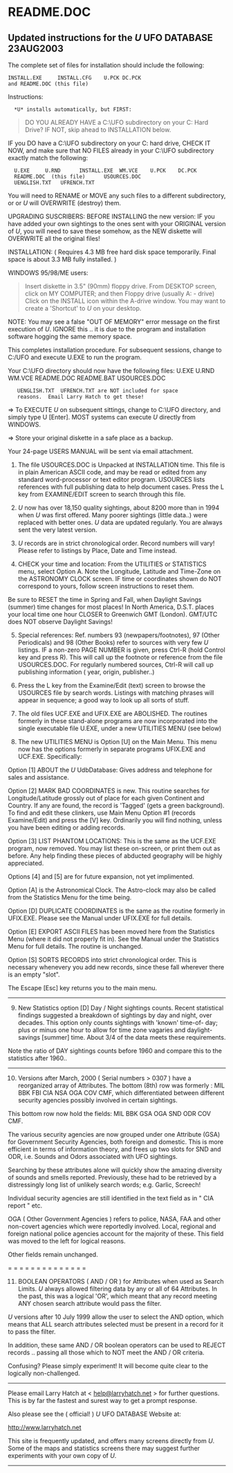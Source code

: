 # README.DOC   
## Updated instructions for the *U* UFO DATABASE    23AUG2003

The complete set of files for installation should include the following:


    INSTALL.EXE     INSTALL.CFG    U.PCK DC.PCK    
    and README.DOC (this file)  


Instructions:
      
      *U* installs automatically, but FIRST:
      
> DO YOU ALREADY HAVE a  C:\UFO subdirectory on your C: Hard Drive?
   IF NOT, skip ahead to INSTALLATION below.

   IF you DO have a C:\UFO subdirectory on your C: hard drive, 
   CHECK IT NOW, and make sure that NO FILES already in your
   C:\UFO subdirectory exactly match the following:

      U.EXE     U.RND      INSTALL.EXE  WM.VCE    U.PCK    DC.PCK
      README.DOC  (this file)      USOURCES.DOC
      UENGLISH.TXT   UFRENCH.TXT   

   You will need to RENAME or MOVE any such files to a different
   subdirectory, or or *U* will OVERWRITE (destroy) them.

   UPGRADING SUSCRIBERS:   BEFORE INSTALLING the new version:
   IF you have added your own sightings to the ones sent with your ORIGINAL
   version of *U*, you will need to save these somehow, as the NEW diskette
   will OVERWRITE all the original files!


INSTALLATION: ( Requires 4.3 MB free hard disk space temporarily.
		Final space is about 3.3 MB fully installed. )

WINDOWS 95/98/ME users:
 > Insert diskette in 3.5" (90mm) floppy drive.
 > From DESKTOP screen, click on MY COMPUTER; and then Floppy drive
    (usually A: - drive)
 > Click on the INSTALL icon within the A-drive window.
    You may want to create a 'Shortcut' to *U* on your desktop.

 NOTE:  You may see a false "OUT OF MEMORY" error message on the
 first execution of *U*.   IGNORE this .. it is due to the program
 and installation software hogging the same memory space.

   This completes installation procedure. For subsequent sessions,
   change to C:/UFO and execute U.EXE to run the program.

   Your C:\UFO directory should now have the following files:
       U.EXE      U.RND      WM.VCE       README.DOC
       README.BAT    USOURCES.DOC  

       UENGLISH.TXT  UFRENCH.TXT are NOT included for space
       reasons.  Email Larry Hatch to get these! 
       
=> To EXECUTE *U* on subsequent sittings, change to C:\UFO directory,
   and simply type  U [Enter].
   MOST systems can execute *U* directly from WINDOWS.

=> Store your original diskette in a safe place as a backup.

 Your 24-page USERS MANUAL will be sent via email attachment.
     
 1) The file USOURCES.DOC is Unpacked at INSTALLATION time.  This file is
 in plain American ASCII code, and may be read or edited from any standard
 word-processor or text editor program.    USOURCES lists references with 
 full publishing data to help document cases.
 Press the L key from EXAMINE/EDIT screen to search through this file.

 2) *U* now has over 18,150 quality sightings, about 8200 more than in 1994
 when *U* was first offered.    Many poorer sightings (little data..) were
 replaced with better ones.  *U* data are updated regularly. You are always 
 sent the very latest version.

 3) *U* records are in strict chronological order.  Record numbers will 
 vary!  Please refer to listings by Place, Date and Time instead.

 4) CHECK your time and location:  From the UTILITIES or STATISTICS menu,
 select Option A.   Note the Longitude, Latitude and Time-Zone on the
 ASTRONOMY CLOCK screen.   IF time or coordinates shown do NOT correspond
 to yours, follow screen instructions to reset them.

 Be sure to RESET the time in Spring and Fall, when Daylight Savings
 (summer) time changes for most places!   In North America, D.S.T.
 places your local time one hour CLOSER to Greenwich GMT (London).
 GMT/UTC does NOT observe Daylight Savings!  

 5)  Special references:   Ref. numbers 93 (newpapers/footnotes), 97
 (Other Periodicals) and 98 (Other Books) refer to sources with very
 few *U* listings.   IF a non-zero PAGE NUMBER is given, press Ctrl-R
 (hold Control key and press R).   This will call up the footnote or
 reference from the file USOURCES.DOC.   For regularly numbered sources,
 Ctrl-R will call up publishing information ( year, origin, publisher..)

 6)  Press the L key from the Examine/Edit (text) screen to browse the
 USOURCES file by search words.   Listings with matching phrases will
 appear in sequence;  a good way to look up all sorts of stuff.

 7)  The old files UCF.EXE and UFIX.EXE are ABOLISHED.   The routines
 formerly in these stand-alone programs are now incorporated into the
 single executable file U.EXE, under a new UTILITIES MENU (see below)

 8)  The new UTILITIES MENU is Option [U] on the Main Menu.
 This menu now has the options formerly in separate programs UFIX.EXE
 and UCF.EXE.   Specifically:

   Option [1]  ABOUT the *U* UdbDatabase:  Gives address and telephone
   for sales and assistance.

   Option [2]  MARK BAD COORDINATES is new.   This routine searches for
   Longitude/Latitude grossly out of place for each given Continent and
   Country.   If any are found, the record is 'Tagged' (gets a green
   background).   To find and edit these clinkers,  use Main Menu Option
   #1 (records Examine/Edit) and press the [V] key.    Ordinarily you
   will find nothing, unless you have been editing or adding records.

   Option [3]  LIST PHANTOM LOCATIONS:   This is the same as the UCF.EXE
   program, now removed.   You may list these on-screen, or print them
   out as before.   Any help finding these pieces of abducted geography
   will be highly appreciated.

   Options [4] and [5] are for future expansion, not yet implimented.

   Option [A] is the Astronomical Clock.   The Astro-clock may also be
   called from the Statistics Menu for the time being.

   Option [D] DUPLICATE COORDINATES is the same as the routine formerly
   in UFIX.EXE.   Please see the Manual under UFIX.EXE for full details.

   Option [E] EXPORT ASCII FILES has been moved here from the Statistics
   Menu (where it did not properly fit in).  See the Manual under the
   Statistics Menu for full details.   The routine is unchanged.

   Option [S] SORTS RECORDS into strict chronological order.   This is
   necessary whenevery you add new records, since these fall wherever
   there is an empty "slot".

   The Escape [Esc] key returns you to the main menu.

   -  -  -  -

9) New Statistics option [D]  Day / Night sightings counts.   Recent
statistical findings suggested a breakdown of sightings by day and night,
over decades.   This option only counts sightings with 'known' time-of-
day; plus or minus one hour to allow for time zone vagaries and daylight-
savings [summer] time.   About 3/4 of the data meets these requirements.

Note the ratio of DAY sightings counts before 1960 and compare this to
the statistics after 1960..

- - - - - - - - - - - - - - - -

10) Versions after March, 2000 ( Serial numbers > 0307 ) have a 
reorganized array of Attributes.  The bottom (8th) row was formerly :
MIL  BBK  FBI  CIA  NSA  OGA  COV  CMF, which differentiated between
different security agencies possibly involved in certain sightings.

This bottom row now hold the fields:
MIL  BBK  GSA  OGA  SND  ODR  COV  CMF. 

The various security agencies are now grouped under one Attribute (GSA) 
for Government Security Agencies, both foreign and domestic.  This is more 
efficient in terms of information theory, and frees up two slots for
SND  and ODR,  i.e.  Sounds and Odors associated with UFO sightings.

Searching by these attributes alone will quickly show the amazing diversity
of sounds and smells reported.   Previously, these had to be retrieved by
a distressingly long list of unlikely search words;  e.g. Garlic, Screech!

Individual security agencies are still identified in the text field as in
" CIA report " etc.

OGA  ( Other Government Agencies ) refers to police, NASA, FAA and other
non-covert agencies which were reportedly involved.  Local, regional and
foreign national police agencies account for the majority of these.
This field was moved to the left for logical reasons.

Other fields remain unchanged.

= = = = = = = = = = = = = =

11)  BOOLEAN OPERATORS ( AND / OR ) for Attributes when used as Search
Limits.   *U* always allowed filtering data by any or all of 64 Attributes.
In the past, this was a logical 'OR', which meant that any record meeting
ANY chosen search attribute would pass the filter.

*U* versions after 10 July 1999 allow the user to select the AND option,
which means that ALL search attributes selected must be present in a
record for it to pass the filter.

In addition,  these same AND / OR boolean operators can be used to REJECT
records .. passing all those which to NOT meet the AND / OR criteria.

Confusing?    Please simply experiment!    It will become quite clear to
the logically non-challenged.

- - - - - - - -

Please email Larry Hatch at < help@larryhatch.net > for further questions.    
This is by far the fastest and surest way to get a prompt response.

Also please see the ( official! )  *U* UFO DATABASE Website at:

 http://www.larryhatch.net 

This site is frequently updated, and offers many screens directly from
*U*.   Some of the maps and statistics screens there may suggest further
experiments with your own copy of *U*.

-  -  -  -  -

